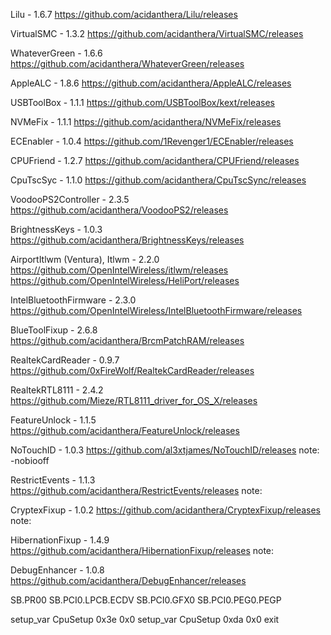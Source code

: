 Lilu - 1.6.7
https://github.com/acidanthera/Lilu/releases

VirtualSMC - 1.3.2
https://github.com/acidanthera/VirtualSMC/releases

WhateverGreen - 1.6.6
https://github.com/acidanthera/WhateverGreen/releases

AppleALC - 1.8.6
https://github.com/acidanthera/AppleALC/releases

USBToolBox - 1.1.1
https://github.com/USBToolBox/kext/releases

NVMeFix - 1.1.1
https://github.com/acidanthera/NVMeFix/releases

ECEnabler - 1.0.4
https://github.com/1Revenger1/ECEnabler/releases

CPUFriend - 1.2.7
https://github.com/acidanthera/CPUFriend/releases

CpuTscSyc - 1.1.0
https://github.com/acidanthera/CpuTscSync/releases

VoodooPS2Controller - 2.3.5
https://github.com/acidanthera/VoodooPS2/releases

BrightnessKeys - 1.0.3
https://github.com/acidanthera/BrightnessKeys/releases

AirportItlwm (Ventura), Itlwm - 2.2.0
https://github.com/OpenIntelWireless/itlwm/releases
https://github.com/OpenIntelWireless/HeliPort/releases

IntelBluetoothFirmware - 2.3.0
https://github.com/OpenIntelWireless/IntelBluetoothFirmware/releases

BlueToolFixup - 2.6.8
https://github.com/acidanthera/BrcmPatchRAM/releases

RealtekCardReader - 0.9.7
https://github.com/0xFireWolf/RealtekCardReader/releases

RealtekRTL8111 - 2.4.2
https://github.com/Mieze/RTL8111_driver_for_OS_X/releases

FeatureUnlock - 1.1.5
https://github.com/acidanthera/FeatureUnlock/releases

NoTouchID - 1.0.3
https://github.com/al3xtjames/NoTouchID/releases
note: -nobiooff

RestrictEvents - 1.1.3
https://github.com/acidanthera/RestrictEvents/releases
note:

CryptexFixup - 1.0.2
https://github.com/acidanthera/CryptexFixup/releases
note:

HibernationFixup - 1.4.9
https://github.com/acidanthera/HibernationFixup/releases
note:

DebugEnhancer - 1.0.8
https://github.com/acidanthera/DebugEnhancer/releases

SB.PR00
SB.PCI0.LPCB.ECDV
SB.PCI0.GFX0 SB.PCI0.PEG0.PEGP

setup_var CpuSetup 0x3e 0x0
setup_var CpuSetup 0xda 0x0
exit